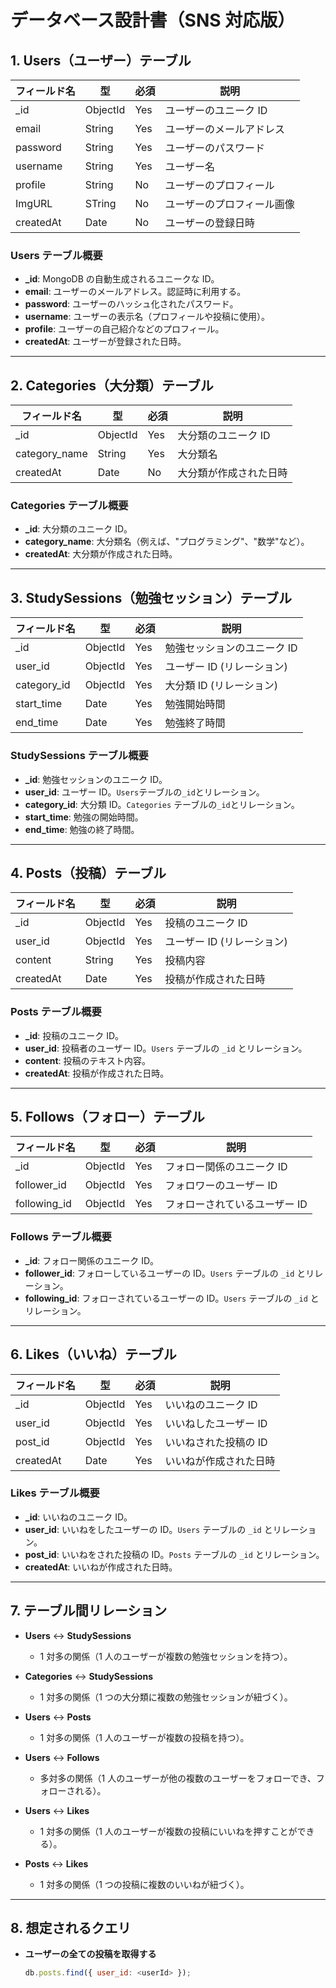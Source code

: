 # データベース設計書（SNS 対応版）

## 1. **Users（ユーザー）テーブル**

| フィールド名 | 型       | 必須 | 説明                       |
| ------------ | -------- | ---- | -------------------------- |
| \_id         | ObjectId | Yes  | ユーザーのユニーク ID      |
| email        | String   | Yes  | ユーザーのメールアドレス   |
| password     | String   | Yes  | ユーザーのパスワード       |
| username     | String   | Yes  | ユーザー名                 |
| profile      | String   | No   | ユーザーのプロフィール     |
| ImgURL       | STring   | No   | ユーザーのプロフィール画像 |
| createdAt    | Date     | No   | ユーザーの登録日時         |

### **Users テーブル概要**

- **\_id**: MongoDB の自動生成されるユニークな ID。
- **email**: ユーザーのメールアドレス。認証時に利用する。
- **password**: ユーザーのハッシュ化されたパスワード。
- **username**: ユーザーの表示名（プロフィールや投稿に使用）。
- **profile**: ユーザーの自己紹介などのプロフィール。
- **createdAt**: ユーザーが登録された日時。

---

## 2. **Categories（大分類）テーブル**

| フィールド名  | 型       | 必須 | 説明                   |
| ------------- | -------- | ---- | ---------------------- |
| \_id          | ObjectId | Yes  | 大分類のユニーク ID    |
| category_name | String   | Yes  | 大分類名               |
| createdAt     | Date     | No   | 大分類が作成された日時 |

### **Categories テーブル概要**

- **\_id**: 大分類のユニーク ID。
- **category_name**: 大分類名（例えば、"プログラミング"、"数学"など）。
- **createdAt**: 大分類が作成された日時。

---

## 3. **StudySessions（勉強セッション）テーブル**

| フィールド名 | 型       | 必須 | 説明                        |
| ------------ | -------- | ---- | --------------------------- |
| \_id         | ObjectId | Yes  | 勉強セッションのユニーク ID |
| user_id      | ObjectId | Yes  | ユーザー ID (リレーション)  |
| category_id  | ObjectId | Yes  | 大分類 ID (リレーション)    |
| start_time   | Date     | Yes  | 勉強開始時間                |
| end_time     | Date     | Yes  | 勉強終了時間                |

### **StudySessions テーブル概要**

- **\_id**: 勉強セッションのユニーク ID。
- **user_id**: ユーザー ID。`Users`テーブルの`_id`とリレーション。
- **category_id**: 大分類 ID。`Categories` テーブルの`_id`とリレーション。
- **start_time**: 勉強の開始時間。
- **end_time**: 勉強の終了時間。

---

## 4. **Posts（投稿）テーブル**

| フィールド名 | 型       | 必須 | 説明                       |
| ------------ | -------- | ---- | -------------------------- |
| \_id         | ObjectId | Yes  | 投稿のユニーク ID          |
| user_id      | ObjectId | Yes  | ユーザー ID (リレーション) |
| content      | String   | Yes  | 投稿内容                   |
| createdAt    | Date     | Yes  | 投稿が作成された日時       |

### **Posts テーブル概要**

- **\_id**: 投稿のユニーク ID。
- **user_id**: 投稿者のユーザー ID。`Users` テーブルの `_id` とリレーション。
- **content**: 投稿のテキスト内容。
- **createdAt**: 投稿が作成された日時。

---

## 5. **Follows（フォロー）テーブル**

| フィールド名 | 型       | 必須 | 説明                          |
| ------------ | -------- | ---- | ----------------------------- |
| \_id         | ObjectId | Yes  | フォロー関係のユニーク ID     |
| follower_id  | ObjectId | Yes  | フォロワーのユーザー ID       |
| following_id | ObjectId | Yes  | フォローされているユーザー ID |

### **Follows テーブル概要**

- **\_id**: フォロー関係のユニーク ID。
- **follower_id**: フォローしているユーザーの ID。`Users` テーブルの `_id` とリレーション。
- **following_id**: フォローされているユーザーの ID。`Users` テーブルの `_id` とリレーション。

---

## 6. **Likes（いいね）テーブル**

| フィールド名 | 型       | 必須 | 説明                   |
| ------------ | -------- | ---- | ---------------------- |
| \_id         | ObjectId | Yes  | いいねのユニーク ID    |
| user_id      | ObjectId | Yes  | いいねしたユーザー ID  |
| post_id      | ObjectId | Yes  | いいねされた投稿の ID  |
| createdAt    | Date     | Yes  | いいねが作成された日時 |

### **Likes テーブル概要**

- **\_id**: いいねのユニーク ID。
- **user_id**: いいねをしたユーザーの ID。`Users` テーブルの `_id` とリレーション。
- **post_id**: いいねをされた投稿の ID。`Posts` テーブルの `_id` とリレーション。
- **createdAt**: いいねが作成された日時。

---

## 7. **テーブル間リレーション**

- **Users** ↔ **StudySessions**
  - 1 対多の関係（1 人のユーザーが複数の勉強セッションを持つ）。
- **Categories** ↔ **StudySessions**

  - 1 対多の関係（1 つの大分類に複数の勉強セッションが紐づく）。

- **Users** ↔ **Posts**

  - 1 対多の関係（1 人のユーザーが複数の投稿を持つ）。

- **Users** ↔ **Follows**

  - 多対多の関係（1 人のユーザーが他の複数のユーザーをフォローでき、フォローされる）。

- **Users** ↔ **Likes**

  - 1 対多の関係（1 人のユーザーが複数の投稿にいいねを押すことができる）。

- **Posts** ↔ **Likes**
  - 1 対多の関係（1 つの投稿に複数のいいねが紐づく）。

---

## 8. **想定されるクエリ**

- **ユーザーの全ての投稿を取得する**
  ```javascript
  db.posts.find({ user_id: <userId> });
  ```
